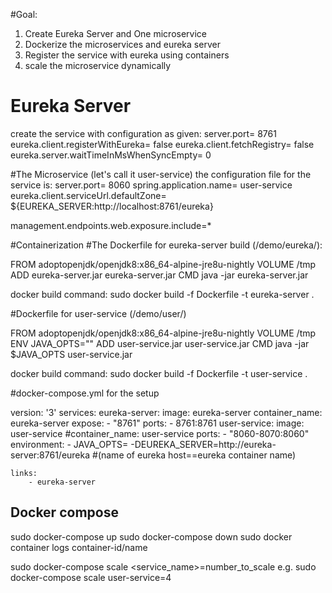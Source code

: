 #Goal:
1. Create Eureka Server and One microservice
2. Dockerize the microservices and eureka server
3. Register the service with eureka using containers
4. scale the microservice dynamically

# Eureka Server 
create the service with configuration as given:
server.port= 8761
eureka.client.registerWithEureka= false
eureka.client.fetchRegistry= false
eureka.server.waitTimeInMsWhenSyncEmpty= 0

#The Microservice (let's call it user-service)
the configuration file for the service is:
server.port= 8060
spring.application.name= user-service
eureka.client.serviceUrl.defaultZone= ${EUREKA_SERVER:http://localhost:8761/eureka}

management.endpoints.web.exposure.include=*

#Containerization
#The Dockerfile for eureka-server build (/demo/eureka/):

FROM adoptopenjdk/openjdk8:x86_64-alpine-jre8u-nightly
VOLUME /tmp
ADD eureka-server.jar eureka-server.jar
CMD java -jar eureka-server.jar

docker build command:
sudo docker build -f Dockerfile -t eureka-server .

#Dockerfile for user-service (/demo/user/)

FROM adoptopenjdk/openjdk8:x86_64-alpine-jre8u-nightly
VOLUME /tmp
ENV JAVA_OPTS=""
ADD user-service.jar user-service.jar
CMD java -jar $JAVA_OPTS user-service.jar

docker build command:
sudo docker build -f Dockerfile -t user-service .

#docker-compose.yml for the setup

version: '3'
services:
  eureka-server:
    image: eureka-server
    container_name: eureka-server
    expose:
    - "8761"
    ports: 
    - 8761:8761	
  user-service:
    image: user-service
    #container_name: user-service
    ports:
    - "8060-8070:8060"
    environment:
      - JAVA_OPTS=
            -DEUREKA_SERVER=http://eureka-server:8761/eureka  #(name of eureka host==eureka container name)
      
    links: 
        - eureka-server
		
## Docker compose
sudo docker-compose up
sudo docker-compose down
sudo docker container logs container-id/name

sudo docker-compose scale <service_name>=number_to_scale
e.g. sudo docker-compose scale user-service=4
